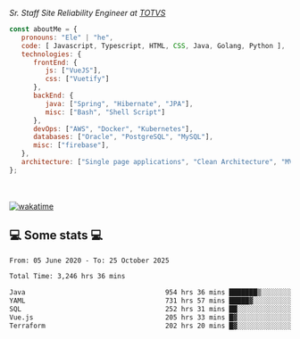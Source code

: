 <p><em>Sr. Staff Site Reliability Engineer at <a href="https://www.totvs.com/">TOTVS</a></br>
</em></p>


```javascript
const aboutMe = {
   pronouns: "Ele" | "he",
   code: [ Javascript, Typescript, HTML, CSS, Java, Golang, Python ],
   technologies: {
      frontEnd: {
         js: ["VueJS"],
         css: ["Vuetify"]
      },
      backEnd: {
         java: ["Spring", "Hibernate", "JPA"],
         misc: ["Bash", "Shell Script"]
      },
      devOps: ["AWS", "Docker", "Kubernetes"],
      databases: ["Oracle", "PostgreSQL", "MySQL"],
      misc: ["firebase"],
   },
   architecture: ["Single page applications", "Clean Architecture", "MVC", "Microservices"],
};
```
</br></br>
[![wakatime](https://wakatime.com/badge/user/a3a8ed06-d304-4d6b-bc86-4adc418cdea7.svg)](https://wakatime.com/@a3a8ed06-d304-4d6b-bc86-4adc418cdea7)
<h2>💻 Some stats 💻</h2>

<!--START_SECTION:waka-->

```txt
From: 05 June 2020 - To: 25 October 2025

Total Time: 3,246 hrs 36 mins

Java                                   954 hrs 36 mins ███████▒░░░░░░░░░░░░░░░░░   29.40 %
YAML                                   731 hrs 57 mins █████▓░░░░░░░░░░░░░░░░░░░   22.55 %
SQL                                    252 hrs 31 mins ██░░░░░░░░░░░░░░░░░░░░░░░   07.78 %
Vue.js                                 205 hrs 33 mins █▓░░░░░░░░░░░░░░░░░░░░░░░   06.33 %
Terraform                              202 hrs 20 mins █▓░░░░░░░░░░░░░░░░░░░░░░░   06.23 %
```

<!--END_SECTION:waka-->
